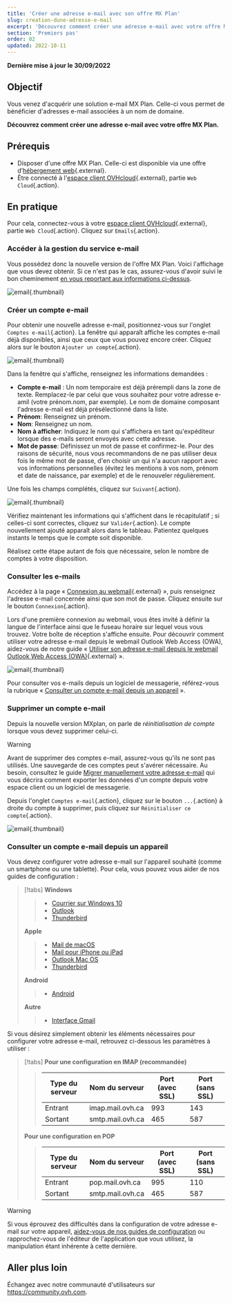 ```yaml
---
title: 'Créer une adresse e-mail avec son offre MX Plan'
slug: creation-dune-adresse-e-mail
excerpt: 'Découvrez comment créer une adresse e-mail avec votre offre MX Plan'
section: 'Premiers pas'
order: 02
updated: 2022-10-11
---
```


**Dernière mise à jour le 30/09/2022**

## Objectif

Vous venez d'acquérir une solution e-mail MX Plan. Celle-ci vous permet de bénéficier d'adresses e-mail associées à un nom de domaine.

**Découvrez comment créer une adresse e-mail avec votre offre MX Plan.**

## Prérequis

- Disposer d'une offre MX Plan. Celle-ci est disponible via une offre d’[hébergement web](https://www.ovhcloud.com/fr-ca/web-hosting/){.external}.
- Être connecté à l'[espace client OVHcloud](https://ca.ovh.com/auth/?action=gotomanager&from=https://www.ovh.com/ca/fr/&ovhSubsidiary=qc){.external}, partie `Web Cloud`{.action}.


## En pratique <a name="instructions"></a>

Pour cela, connectez-vous à votre [espace client OVHcloud](https://ca.ovh.com/auth/?action=gotomanager&from=https://www.ovh.com/ca/fr/&ovhSubsidiary=qc){.external}, partie `Web Cloud`{.action}. Cliquez sur `Emails`{.action}.

### Accéder à la gestion du service e-mail

Vous possédez donc la nouvelle version de l'offre MX Plan. Voici l'affichage que vous devez obtenir. Si ce n'est pas le cas, assurez-vous d'avoir suivi le bon cheminement [en vous reportant aux informations ci-dessus](./#en-pratique).  

![email](images/mxplan-creation-new-step1.png){.thumbnail}

### Créer un compte e-mail

Pour obtenir une nouvelle adresse e-mail, positionnez-vous sur l'onglet `Comptes e-mail`{.action}. La fenêtre qui apparaît affiche les comptes e-mail déjà disponibles, ainsi que ceux que vous pouvez encore créer. Cliquez alors sur le bouton `Ajouter un compte`{.action}.

![email](images/mxplan-creation-new-step2.png){.thumbnail}

Dans la fenêtre qui s'affiche, renseignez les informations demandées :

- **Compte e-mail** : Un nom temporaire est déjà prérempli dans la zone de texte. Remplacez-le par celui que vous souhaitez pour votre adresse e-amil (votre prénom.nom, par exemple). Le nom de domaine composant l'adresse e-mail est déjà présélectionné dans la liste.
- **Prénom**: Renseignez un prénom.
- **Nom**: Renseignez un nom.
- **Nom à afficher**: Indiquez le nom qui s'affichera en tant qu'expéditeur lorsque des e-mails seront envoyés avec cette adresse.
- **Mot de passe**: Définissez un mot de passe et confirmez-le. Pour des raisons de sécurité, nous vous recommandons de ne pas utiliser deux fois le même mot de passe, d'en choisir un qui n'a aucun rapport avec vos informations personnelles (évitez les mentions à vos nom, prénom et date de naissance, par exemple) et de le renouveler régulièrement.

Une fois les champs complétés, cliquez sur `Suivant`{.action}. 

![email](images/mxplan-creation-new-step3.png){.thumbnail}

Vérifiez maintenant les informations qui s'affichent dans le récapitulatif ; si celles-ci sont correctes, cliquez sur `Valider`{.action}. Le compte nouvellement ajouté apparaît alors dans le tableau. Patientez quelques instants le temps que le compte soit disponible.

Réalisez cette étape autant de fois que nécessaire, selon le nombre de comptes à votre disposition.

### Consulter les e-mails

Accédez à la page « [Connexion au webmail](https://www.ovhcloud.com/fr-ca/mail/){.external} », puis renseignez l'adresse e-mail concernée ainsi que son mot de passe. Cliquez ensuite sur le bouton `Connexion`{.action}.

Lors d'une première connexion au webmail, vous êtes invité à définir la langue de l'interface ainsi que le fuseau horaire sur lequel vous vous trouvez. Votre boîte de réception s'affiche ensuite. Pour découvrir comment utiliser votre adresse e-mail depuis le webmail Outlook Web Access (OWA), aidez-vous de notre guide « [Utiliser son adresse e-mail depuis le webmail Outlook Web Access (OWA)](../utilisation-owa/){.external} ».

![email](images/mxplan-creation-new-step5.png){.thumbnail}

Pour consulter vos e-mails depuis un logiciel de messagerie, référez-vous la rubrique « [Consulter un compte e-mail depuis un appareil](#configdevices) ».

### Supprimer un compte e-mail

Depuis la nouvelle version MXplan, on parle de *réinitialisation de compte* lorsque vous devez supprimer celui-ci.

> [!warning]
>
> Avant de supprimer des comptes e-mail, assurez-vous qu'ils ne sont pas utilisés. Une sauvegarde de ces comptes peut s'avérer nécessaire. Au besoin, consultez le guide [Migrer manuellement votre adresse e-mail](https://docs.ovh.com/ca/fr/emails/migrer-ses-adresses-email-manuellement/) qui vous décrira comment exporter les données d'un compte depuis votre espace client ou un logiciel de messagerie.

Depuis l'onglet `Comptes e-mail`{.action}, cliquez sur le bouton `...`{.action} à droite du compte à supprimer, puis cliquez sur `Réinitialiser ce compte`{.action}.

![email](images/mxplan-new-reset.png){.thumbnail}

### Consulter un compte e-mail depuis un appareil <a name="configdevices"></a>

Vous devez configurer votre adresse e-mail sur l'appareil souhaité (comme un smartphone ou une tablette). Pour cela, vous pouvez vous aider de nos guides de configuration :

> [!tabs]
> **Windows**
>>
>> - [Courrier sur Windows 10](https://docs.ovh.com/ca/fr/emails/configuration-courrier-sur-windows-10/)
>> - [Outlook](https://docs.ovh.com/ca/fr/emails/configuration-outlook-2016/)
>> - [Thunderbird](https://docs.ovh.com/ca/fr/emails/configuration-email-configuration-pour-thunderbird/)
>>
> **Apple**
>>
>> - [Mail de macOS](https://docs.ovh.com/ca/fr/emails/guide-configuration-mail-de-mac-el-capitan/)
>> - [Mail pour iPhone ou iPad](https://docs.ovh.com/ca/fr/emails/mail-mutualise-guide-configuration-iphone-ios-91/)
>> - [Outlook Mac OS](https://docs.ovh.com/ca/fr/emails/configuration-outlook-2016-mac/)
>> - [Thunderbird](https://docs.ovh.com/ca/fr/emails/guide-de-configuration-email-pour-thunderbird-mac/)
>>
> **Android**
>>
>> - [Android](https://docs.ovh.com/ca/fr/emails/configuration-android-6/)
>>
> **Autre**
>>
>> - [Interface Gmail](https://docs.ovh.com/ca/fr/emails/mail-mutualise-guide-configuration-dun-e-mail-mutualise-ovh-sur-linterface-de-gmail/)
>>

Si vous désirez simplement obtenir les éléments nécessaires pour configurer votre adresse e-mail, retrouvez ci-dessous les paramètres à utiliser :

> [!tabs]
> **Pour une configuration en IMAP (recommandée)**
>>
>> |Type du serveur|Nom du serveur|Port (avec SSL)|Port (sans SSL)|
>> |---|---|---|---|
>> |Entrant|imap.mail.ovh.ca|993|143|
>> |Sortant|smtp.mail.ovh.ca|465|587|
>>
> **Pour une configuration en POP**
>>
>> |Type du serveur|Nom du serveur|Port (avec SSL)|Port (sans SSL)|
>> |---|---|---|---|
>> |Entrant|pop.mail.ovh.ca|995|110|
>> |Sortant|smtp.mail.ovh.ca|465|587|
>>

> [!warning]
>
> Si vous éprouvez des difficultés dans la configuration de votre adresse e-mail sur votre appareil, [aidez-vous de nos guides de configuration](../) ou rapprochez-vous de l'éditeur de l'application que vous utilisez, la manipulation étant inhérente à cette dernière.
>

## Aller plus loin

Échangez avec notre communauté d'utilisateurs sur <https://community.ovh.com>.